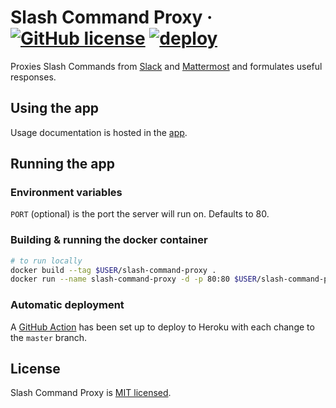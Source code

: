 # Slash Command Proxy &middot; [![GitHub license](https://img.shields.io/badge/license-MIT-blue.svg)](https://github.com/Vampiro/slash-command-proxy/blob/master/LICENSE) [![deploy](https://github.com/Vampiro/slash-command-proxy/workflows/deploy/badge.svg)](https://github.com/Vampiro/slash-command-proxy/actions?query=workflow%3Adeploy)

Proxies Slash Commands from [Slack](https://slack.com/) and [Mattermost](https://mattermost.com/) and formulates useful responses.

## Using the app

Usage documentation is hosted in the [app](https://slash-command-proxy.herokuapp.com/help).

## Running the app

### Environment variables

`PORT` (optional) is the port the server will run on. Defaults to 80.

### Building & running the docker container

```bash
# to run locally
docker build --tag $USER/slash-command-proxy .
docker run --name slash-command-proxy -d -p 80:80 $USER/slash-command-proxy
```

### Automatic deployment

A [GitHub Action](.github/workflows/main.yml) has been set up to deploy to Heroku with each change to the `master` branch.

## License

Slash Command Proxy is [MIT licensed](./LICENSE).
